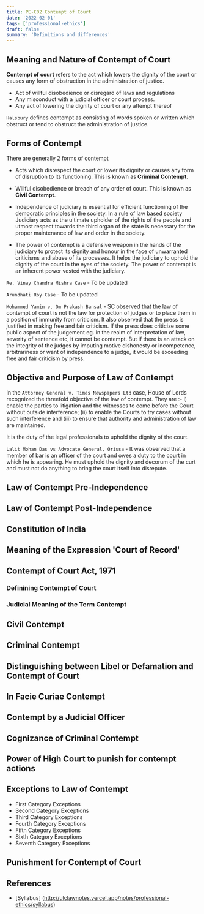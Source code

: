 ```yaml
---
title: PE-C02 Contempt of Court
date: '2022-02-01'
tags: ['professional-ethics']
draft: false
summary: 'Definitions and differences'
---
```



## Meaning and Nature of Contempt of Court
**Contempt of court** refers to the act which lowers the dignity of the court or causes any form of obstruction in the administration of justice.
- Act of willful disobedience or disregard of laws and regulations
- Any misconduct with a judicial officer or court process.
- Any act of lowering the dignity of court or any attempt thereof

`Halsbury` defines contempt as consisting of words spoken or written which obstruct or tend to obstruct the administration of justice.

## Forms of Contempt
There are generally 2 forms of contempt
- Acts which disrespect the court or lower its dignity or causes any form of disruption to its functioning. This is known as **Criminal Contempt**.
- Willful disobedience or breach of any order of court. This is known as **Civil Contempt**.

- Independence of judiciary is essential for efficient functioning of the democratic principles in the society. In a rule of law based society Judiciary acts as the ultimate upholder of the rights of the people and utmost respect towards the third organ of the state is necessary for the proper maintenance of law and order in the society.

- The power of contempt is a defensive weapon in the hands of the judiciary to protect its dignity and honour in the face of unwarranted criticisms and abuse of its processes. It helps the judiciary to uphold the dignity of the court in the eyes of the society. The power of contempt is an inherent power vested with the judiciary.

`Re. Vinay Chandra Mishra Case` - To be updated

`Arundhati Roy Case` - To be updated

`Mohammed Yamin v. Om Prakash Bansal` - SC observed that the law of contempt of court is not the law for protection of judges or to place them in a position of immunity from criticism. It also observed that the press is justified in making free and fair criticism. If the press does criticize some public aspect of the judgement eg. in the realm of interpretation of law, severity of sentence etc, it cannot be contempt. But if there is an attack on the integrity of the judges by imputing motive dishonesty or incompetence, arbitrariness or want of independence to a judge, it would be exceeding free and fair criticism by press.
## Objective and Purpose of Law of Contempt
In the `Attorney General v. Times Newspapers Ltd` case, House of Lords recognized the threefold objective of the law of contempt. They are :-
i) enable the parties to litigation and the witnesses to come before the Court without outside interference;
(ii) to enable the Courts to try cases without such interference and
(iii) to ensure that authority and administration of law are maintained.

It is the duty of the legal professionals to uphold the dignity of the court.

`Lalit Mohan Das vs Advocate General, Orissa` - It was observed that a member of bar is an officer of the court and owes a duty to the court in which he is appearing. He must uphold the dignity and decorum of the curt and must not do anything to bring the court itself into disrepute.

## Law of Contempt Pre-Independence



## Law of Contempt Post-Independence

## Constitution of India

## Meaning of the Expression 'Court of Record'

## Contempt of Court Act, 1971

### Definining Contempt of Court

### Judicial Meaning of the Term Contempt

## Civil Contempt

## Criminal Contempt

## Distinguishing between Libel or Defamation and Contempt of Court

## In Facie Curiae Contempt

## Contempt by a Judicial Officer

## Cognizance of Criminal Contempt

## Power of High Court to punish for contempt actions

## Exceptions to Law of Contempt

- First Category Exceptions
- Second Category Exceptions
- Third Category Exceptions
- Fourth Category Exceptions
- Fifth Category Exceptions
- Sixth Category Exceptions
- Seventh Category Exceptions

## Punishment for Contempt of Court


## References

- [Syllabus] (http://ulclawnotes.vercel.app/notes/professional-ethics/syllabus)
